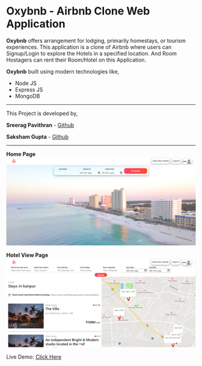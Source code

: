 # Oxybnb - Airbnb Clone Web Application

**Oxybnb** offers arrangement for lodging, primarily homestays, or tourism experiences. This application is a clone of Airbnb where users can Signup/Login to explore the Hotels in a specified location. And Room Hostagers can rent their Room/Hotel on this Application.

**Oxybnb** built using modern technologies like,

- Node JS
- Express JS
- MongoDB

---

This Project is developed by,


**Sreerag Pavithran** - [Github](https://github.com/sreerag-pavithran-au7 "Github")

**Saksham Gupta** - [Github](https://github.com/saksham-gupta-au7 "Github")

---

**Home Page**
![Screenshot 1](https://github.com/sreerag-pavithran-au7/Backend-Projects/blob/master/Oxybnb/screenshots/Oxybnb1.png "Screenshot 1")


**Hotel View Page**
![Screenshot 2](https://github.com/sreerag-pavithran-au7/Backend-Projects/blob/master/Oxybnb/screenshots/Oxybnb2.png "Screenshot 2")

Live Demo: [Click Here](http://still-anchorage-78289.herokuapp.com/ "Click Here")
